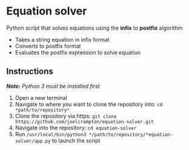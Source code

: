 # Equation solver
Python script that solves equations using the __infix__ to __postfix__ algorithm
- Takes a string equation in infix format
- Converts to postfix format
- Evaluates the postfix expression to solve equation

## Instructions
*__Note:__ Python 3 must be installed first*
1. Open a new terminal
2. Navigate to where you want to clone the repository into: ```cd *path/to/repository*```
3. Clone the repository via https: ```git clone https://github.com/joelcrampton/equation-solver.git```
4. Navigate into the repository: ```cd equation-solver```
5. Run ```/usr/local/bin/python3 */path/to/repository/*equation-solver/app.py``` to launch the script
